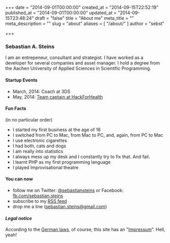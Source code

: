 +++
date = "2014-09-01T00:00:00"
created_at = "2014-09-15T22:52:19"
published_at = "2014-09-01T00:00:00"
updated_at = "2014-09-15T23:48:24"
draft = "false"
title = "About me"
meta_title = ""
meta_description = ""
slug = "about"
aliases = [ "/about/" ]
author = "sebst"

+++

### Sebastian A. Steins

I am an entrepeneur, consultant and strategist.
I have worked as a developer for several companies and asset manager.
I hold a degree from the Aachen University of Applied Sciences in Scientific Programming.



#### Startup Events

* March, 2014: Coach at 3DS
* May, 2014: [Team captain at HackForHealth](/neurofeedback-for-adhd-treatment/)

#### Fun Facts
(in no particular order) 

* I started my first business at the age of 16
* I switched from PC to Mac, from Mac to PC, and, again, from PC to Mac
* I use electronic cigarettes
* I had both, cats and dogs
* I am really into statistics
* I always mess up my desk and I constantly try to fix that. And fail.
* I learnt PHP as my first programming language
* I played Improvisational theatre


#### You can now

* follow me on Twitter: [@sebastiansteins](https://twitter.com/sebastiansteins) or Facebook: [fb.com/sebastian.steins](https://facebook.com/sebastian.steins)
* subscribe to my [RSS feed](/rss/)
* drop me a line ([sebastian.steins@gmail.com](mailto:sebastian.steins@gmail.com))

#### *Legal notice*

According to the [German laws](https://en.wikipedia.org/wiki/Impressum#Webpages), of course, this site has an "[Impressum](/impressum/)". Hell, yeah!